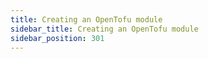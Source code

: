 ```yaml
---
title: Creating an OpenTofu module
sidebar_title: Creating an OpenTofu module
sidebar_position: 301
---
```


